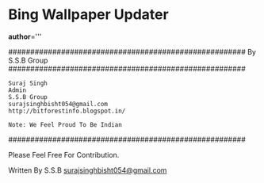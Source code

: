 # Bing Wallpaper Updater


__author__='''

######################################################
                By S.S.B Group                          
######################################################

    Suraj Singh
    Admin
    S.S.B Group
    surajsinghbisht054@gmail.com
    http://bitforestinfo.blogspot.in/

    Note: We Feel Proud To Be Indian
######################################################
	
Please Feel Free For Contribution.

Written By 
	S.S.B
	surajsinghbisht054@gmail.com
	